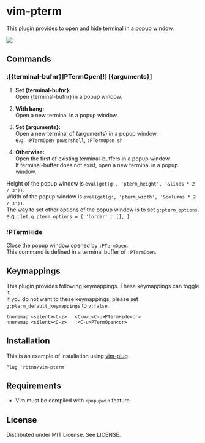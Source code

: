 
# vim-pterm
This plugin provides to open and hide terminal in a popup window.  

![](https://raw.githubusercontent.com/rbtnn/vim-pterm/main/pterm.gif)

## Commands

### :[{terminal-bufnr}]PTermOpen[!] [{arguments}]
1. __Set {terminal-bufnr}:__  
    Open {terminal-bufnr} in a popup window.  

2. __With bang:__  
    Open a new terminal in a popup window.  

3. __Set {arguments}:__  
    Open a new terminal of {arguments} in a popup window.  
    e.g. `:PTermOpen powershell`, `:PTermOpen sh`  

4. __Otherwise:__  
    Open the first of existing terminal-buffers in a popup window.   
    If terminal-buffer does not exist, open a new terminal in a popup window.  

Height of the popup window is `eval(get(g:, 'pterm_height', '&lines * 2 / 3'))`.  
Width of the popup window is `eval(get(g:, 'pterm_width', '&columns * 2 / 3'))`.  
The way to set other options of the popup window is to set `g:pterm_options`.  
e.g. `:let g:pterm_options = { 'border' : [], }`  

### :PTermHide
Close the popup window opened by `:PTermOpen`.  
This command is defined in a terminal buffer of `:PTermOpen`.  

## Keymappings
This plugin provides following keymappings. These keymappings can toggle it.  
If you do not want to these keymappings, please set `g:pterm_default_keymappings` to `v:false`.  

```
tnoremap <silent><C-z>   <C-w>:<C-u>PTermHide<cr>
nnoremap <silent><C-z>   :<C-u>PTermOpen<cr>
```

## Installation
This is an example of installation using [vim-plug](https://github.com/junegunn/vim-plug).

```
Plug 'rbtnn/vim-pterm'
```

## Requirements
* Vim must be compiled with `+popupwin` feature

## License
Distributed under MIT License. See LICENSE.

